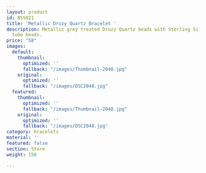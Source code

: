 ```yaml
---
layout: product
id: BSS021
title: 'Metallic Druzy Quartz Bracelet '
description: Metallic grey treated Druzy Quartz beads with Sterling Silver curved
  tube beads.
price: "58"
images:
  default:
    thumbnail:
      optimized: ''
      fallback: "/images/Thumbnail-2048.jpg"
    original:
      optimized: ''
      fallback: "/images/DSC2048.jpg"
  featured:
    thumbnail:
      optimized: ''
      fallback: "/images/Thumbnail-2048.jpg"
    original:
      optimized: ''
      fallback: "/images/DSC2048.jpg"
category: bracelets
material: ''
featured: false
section: Store
weight: 150

---
```

